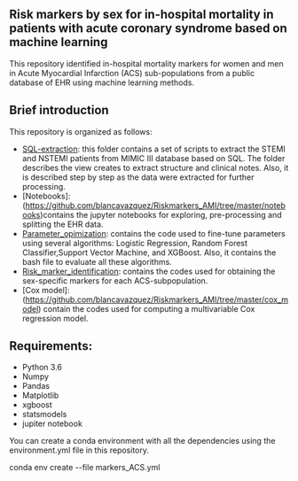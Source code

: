 ## Risk markers by sex for in-hospital mortality in patients with acute coronary syndrome based on machine learning

This repository identified in-hospital mortality markers for women and men in Acute Myocardial Infarction (ACS) sub-populations from a public database of EHR using machine learning methods.


## Brief introduction
This repository is organized as follows:

* [SQL-extraction](https://github.com/blancavazquez/Riskmarkers_AMI/tree/master/SQL-extraction): this folder contains a set of scripts to extract the STEMI and NSTEMI patients from MIMIC III database based on SQL. The folder describes the view creates to extract structure and clinical notes. Also, it is described step by step as the data were extracted for further processing.
* [Notebooks]:(https://github.com/blancavazquez/Riskmarkers_AMI/tree/master/notebooks)contains the jupyter notebooks for exploring, pre-processing and splitting the EHR data.
* [Parameter_opimization](https://github.com/blancavazquez/Riskmarkers_AMI/tree/master/Fine_tuning_params): contains the code used to fine-tune parameters using several algorithms: Logistic Regression, Random Forest Classifier,Support Vector Machine, and XGBoost. Also, it contains the bash file to evaluate all these algorithms.
* [Risk_marker_identification](https://github.com/blancavazquez/Riskmarkers_AMI/tree/master/Mortality_model): contains the codes used for obtaining the sex-specific markers for each ACS-subpopulation. 
* [Cox model]: (https://github.com/blancavazquez/Riskmarkers_AMI/tree/master/cox_model) contain the codes used for computing a multivariable Cox regression model.

## Requirements:
* Python 3.6
* Numpy
* Pandas
* Matplotlib
* xgboost
* statsmodels
* jupiter notebook

You can create a conda environment with all the dependencies using the environment.yml file in this repository.

conda env create --file markers_ACS.yml
